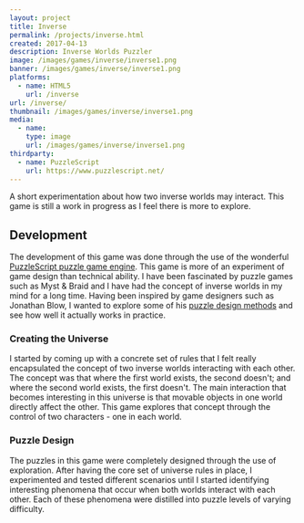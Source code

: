 ```yaml
---
layout: project
title: Inverse
permalink: /projects/inverse.html
created: 2017-04-13
description: Inverse Worlds Puzzler
image: /images/games/inverse/inverse1.png
banner: /images/games/inverse/inverse1.png
platforms:
  - name: HTML5
    url: /inverse
url: /inverse/
thumbnail: /images/games/inverse/inverse1.png
media:
  - name:
    type: image
    url: /images/games/inverse/inverse1.png
thirdparty:
  - name: PuzzleScript
    url: https://www.puzzlescript.net/
---
```

A short experimentation about how two inverse worlds may interact. This game is still a work in progress as I feel there is more to explore.

## Development ##

The development of this game was done through the use of the wonderful [PuzzleScript puzzle game engine](https://www.puzzlescript.net/). This game is more of an experiment of game design than technical ability. I have been fascinated by puzzle games such as Myst & Braid and I have had the concept of inverse worlds in my mind for a long time. Having been inspired by game designers such as Jonathan Blow, I wanted to explore some of his [puzzle design methods](https://www.youtube.com/watch?v=OGSeLSmOALU) and see how well it actually works in practice.

### Creating the Universe ###

I started by coming up with a concrete set of rules that I felt really encapsulated the concept of two inverse worlds interacting with each other. The concept was that where the first world exists, the second doesn't; and where the second world exists, the first doesn't. The main interaction that becomes interesting in this universe is that movable objects in one world directly affect the other. This game explores that concept through the control of two characters - one in each world.

### Puzzle Design ###

The puzzles in this game were completely designed through the use of exploration. After having the core set of universe rules in place, I experimented and tested different scenarios until I started identifying interesting phenomena that occur when both worlds interact with each other. Each of these phenomena were distilled into puzzle levels of varying difficulty.